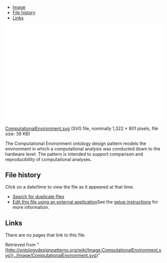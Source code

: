 * [Image](../Image/ComputationalEnvironment.svg#file)
* [File history](../Image/ComputationalEnvironment.svg#filehistory)
* [Links](../Image/ComputationalEnvironment.svg#filelinks)

[![Image:ComputationalEnvironment.svg](../images/thumb/2/26/ComputationalEnvironment.svg/800px-ComputationalEnvironment.svg.png)](../images/2/26/ComputationalEnvironment.svg)  

[ComputationalEnvironment.svg](../images/2/26/ComputationalEnvironment.svg "ComputationalEnvironment.svg")‎  (SVG file, nominally 1,322 × 801 pixels, file size: 39 KB)




The Computational Environment ontology design pattern models the environment in which a computational analysis was conducted down to the hardware level. The pattern is intended to support comparison and reproducibility of computational analyses.




## File history

Click on a date/time to view the file as it appeared at that time.



  
* [Search for duplicate files](http://ontologydesignpatterns.org/wiki/Special:FileDuplicateSearch/ComputationalEnvironment.svg "Special:FileDuplicateSearch/ComputationalEnvironment.svg")
* [Edit this file using an external application](http://ontologydesignpatterns.org/wiki/index.php?title=Image:ComputationalEnvironment.svg&action=edit&externaledit=true&mode=file "Image:ComputationalEnvironment.svg")See the [setup instructions](http://www.mediawiki.org/wiki/Manual:External_editors "http://www.mediawiki.org/wiki/Manual:External_editors") for more information.

## Links



There are no pages that link to this file.




Retrieved from "[http://ontologydesignpatterns.org/wiki/Image:ComputationalEnvironment.svg](../Image/ComputationalEnvironment.svg)"